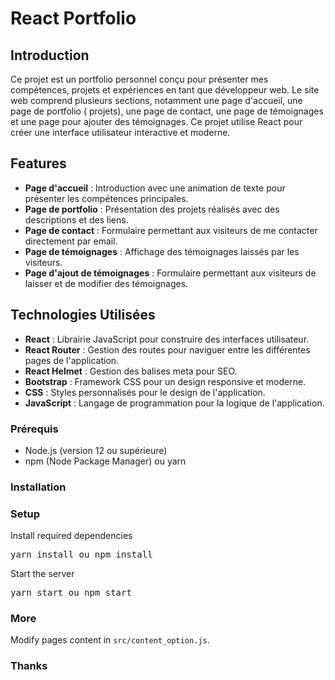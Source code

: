 # React Portfolio

## Introduction

Ce projet est un portfolio personnel conçu pour présenter mes compétences, projets et expériences en tant que développeur web. Le site web comprend plusieurs sections, notamment une page d'accueil, une page de portfolio ( projets), une page de contact, une page de témoignages et une page pour ajouter des témoignages. Ce projet utilise React pour créer une interface utilisateur interactive et moderne.

## Features

- **Page d'accueil** : Introduction avec une animation de texte pour présenter les compétences principales.
- **Page de portfolio** : Présentation des projets réalisés avec des descriptions et des liens.
- **Page de contact** : Formulaire permettant aux visiteurs de me contacter directement par email.
- **Page de témoignages** : Affichage des témoignages laissés par les visiteurs.
- **Page d'ajout de témoignages** : Formulaire permettant aux visiteurs de laisser et de modifier des témoignages.


## Technologies Utilisées

- **React** : Librairie JavaScript pour construire des interfaces utilisateur.
- **React Router** : Gestion des routes pour naviguer entre les différentes pages de l'application.
- **React Helmet** : Gestion des balises meta pour SEO.
- **Bootstrap** : Framework CSS pour un design responsive et moderne.
- **CSS** : Styles personnalisés pour le design de l'application.
- **JavaScript** : Langage de programmation pour la logique de l'application.


### Prérequis

- Node.js (version 12 ou supérieure)
- npm (Node Package Manager) ou yarn

### Installation



### Setup

Install required dependencies

<pre>yarn install ou npm install </pre>


Start the server

<pre>yarn start ou npm start </pre>

### More

Modify pages content in  `src/content_option.js`.

### Thanks


